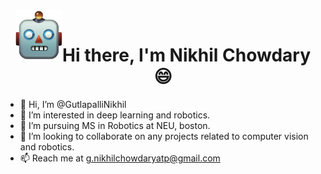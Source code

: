 <h1 align = "center"><img src="https://github.com/GutlapalliNikhil/GutlapalliNikhil.github.io/blob/main/assets/emoji_1.png" width="75" />Hi there, I'm Nikhil Chowdary 😄</h1>

- 👋 Hi, I’m @GutlapalliNikhil
- 👀 I’m interested in deep learning and robotics.
- 🌱 I’m pursuing MS in Robotics at NEU, boston.
- 💞️ I’m looking to collaborate on any projects related to computer vision and robotics.
- 📫 Reach me at g.nikhilchowdaryatp@gmail.com

<!---
GutlapalliNikhil/GutlapalliNikhil is a ✨ special ✨ repository because its `README.md` (this file) appears on your GitHub profile.
You can click the Preview link to take a look at your changes.
--->
